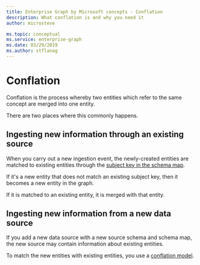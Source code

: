 ```yaml
---
title: Enterprise Graph by Microsoft concepts - Conflation
description: What conflation is and why you need it
author: microsteve

ms.topic: conceptual
ms.service: enterprise-graph 
ms.date: 03/29/2019
ms.author: stflanag
---
```


# Conflation

Conflation is the process whereby two entities which refer to the same concept are merged into one entity.

There are two places where this commonly happens.

## Ingesting new information through an existing source

When you carry out a new ingestion event, the newly-created entities are matched to existing entities through the [subject key in the schema map](/schema-map-tutorial.md).

If it's a new entity that does not match an existing subject key, then it becomes a new entity in the graph.

If it is matched to an existing entity, it is merged with that entity.

## Ingesting new information from a new data source

If you add a new data source with a new source schema and schema map, the new source may contain information about existing entities.

To match the new entities with existing entities, you use a [conflation model](create-conflation-model.md).